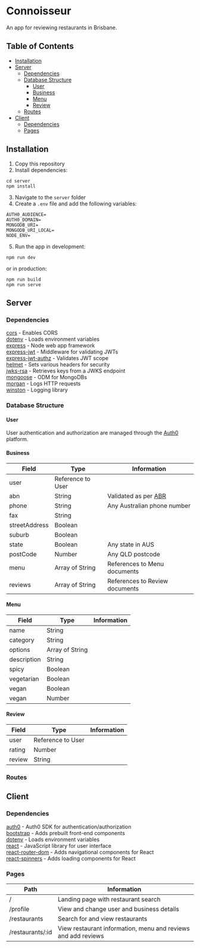 # Connoisseur

An app for reviewing restaurants in Brisbane.

## Table of Contents

- [Installation](#installation)
- [Server](#server)
  - [Dependencies](#dependencies)
  - [Database Structure](#database-structure)
    - [User](#user)
    - [Business](#business)
    - [Menu](#menu)
    - [Review](#review)
  - [Routes](#routes)
- [Client](#client)
  - [Dependencies](#dependencies-1)
  - [Pages](#pages)

## Installation

1. Copy this repository
2. Install dependencies:

```
cd server
npm install
```

3. Navigate to the `server` folder
4. Create a `.env` file and add the following variables:

```
AUTH0_AUDIENCE=
AUTH0_DOMAIN=
MONGODB_URI=
MONGODB_URI_LOCAL=
NODE_ENV=
```

5. Run the app in development:

```
npm run dev
```

or in production:

```
npm run build
npm run serve
```

## Server

### Dependencies

[cors](https://github.com/expressjs/cors) - Enables CORS<br />
[dotenv](https://github.com/motdotla/dotenv) - Loads environment variables<br />
[express](https://github.com/expressjs/express) - Node web app framework<br />
[express-jwt](https://github.com/auth0/express-jwt) - Middleware for validating JWTs<br />
[express-jwt-authz](https://github.com/auth0/express-jwt-authz) - Validates JWT scope<br />
[helmet](https://github.com/helmetjs/helmet) - Sets various headers for security<br />
[jwks-rsa](https://github.com/auth0/node-jwks-rsa) - Retrieves keys from a JWKS endpoint<br />
[mongoose](https://github.com/Automattic/mongoose) - ODM for MongoDBs<br />
[morgan](https://github.com/expressjs/morgan) - Logs HTTP requests<br />
[winston](https://github.com/winstonjs/winston) - Logging library<br />

### Database Structure

#### User

User authentication and authorization are managed through the [Auth0](https://auth0.com/) platform.

#### Business

| Field         | Type              | Information                                                        |
| ------------- | ----------------- | ------------------------------------------------------------------ |
| user          | Reference to User |                                                                    |
| abn           | String            | Validated as per [ABR](https://abr.business.gov.au/help/abnformat) |
| phone         | String            | Any Australian phone number                                        |
| fax           | String            |                                                                    |
| streetAddress | Boolean           |                                                                    |
| suburb        | Boolean           |                                                                    |
| state         | Boolean           | Any state in AUS                                                   |
| postCode      | Number            | Any QLD postcode                                                   |
| menu          | Array of String   | References to Menu documents                                       |
| reviews       | Array of String   | References to Review documents                                     |

#### Menu

| Field       | Type            | Information |
| ----------- | --------------- | ----------- |
| name        | String          |             |
| category    | String          |             |
| options     | Array of String |             |
| description | String          |             |
| spicy       | Boolean         |             |
| vegetarian  | Boolean         |             |
| vegan       | Boolean         |             |
| vegan       | Number          |             |

#### Review

| Field  | Type              | Information |
| ------ | ----------------- | ----------- |
| user   | Reference to User |             |
| rating | Number            |             |
| review | String            |             |

### Routes

## Client

### Dependencies

[auth0](https://github.com/auth0/auth0-react) - Auth0 SDK for authentication/authorization<br />
[bootstrap](https://github.com/twbs/bootstrap) - Adds prebuilt front-end components<br />
[dotenv](https://github.com/motdotla/dotenv) - Loads environment variables<br />
[react](https://github.com/facebook/react) - JavaScript library for user interface<br />
[react-router-dom](https://github.com/ReactTraining/react-router) - Adds navigational components for React<br />
[react-spinners](https://github.com/davidhu2000/react-spinners) - Adds loading components for React<br />

### Pages

| Path             | Information                                                   |
| ---------------- | ------------------------------------------------------------- |
| /                | Landing page with restaurant search                           |
| /profile         | View and change user and business details                     |
| /restaurants     | Search for and view restaurants                               |
| /restaurants/:id | View restaurant information, menu and reviews and add reviews |
